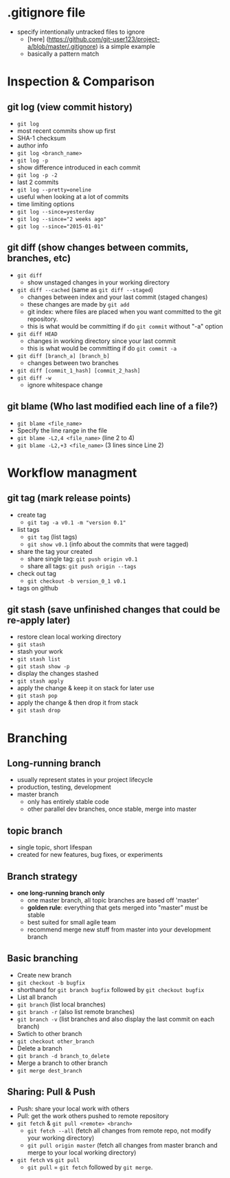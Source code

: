 # .gitignore file
 + specify intentionally untracked files to ignore
   + [here] (https://github.com/git-user123/project-a/blob/master/.gitignore) is a simple example 
   + basically a pattern match

# Inspection & Comparison 
## git log (view commit history)
 + `git log`
  + most recent commits show up first
  + SHA-1 checksum
  + author info
 + `git log <branch_name>`
 + `git log -p`
  + show difference introduced in each commit
 + `git log -p -2` 
  + last 2 commits
 + ```git log --pretty=oneline``` 
  + useful when looking at a lot of commits
 + time limiting options
  + ```git log --since=yesterday```
  + ```git log --since="2 weeks ago"```
  + ```git log --since="2015-01-01"```

## git diff (show changes between commits, branches, etc)
 + ```git diff```
   + show unstaged changes in your working directory
 + ```git diff --cached```  (same as ```git diff --staged```)
   + changes between index and your last commit (staged changes)
   + these changes are made by ```git add```
   + git index: where files are placed when you want committed to the git repository.
   + this is what would be committing if do ```git commit``` without "-a" option
 + ```git diff HEAD```
   + changes in working directory since your last commit
   + this is what would be committing if do ```git commit -a```
 + ```git diff [branch_a] [branch_b]```
   + changes between two branches
 + ```git diff [commit_1_hash] [commit_2_hash]```
 + ```git diff -w```
   + ignore whitespace change

## git blame (Who last modified each line of a file?)
 + ```git blame <file_name>```
 + Specify the line range in the file
  + ```git blame -L2,4 <file_name>```  (line 2 to 4)
  + ```git blame -L2,+3 <file_name>``` (3 lines since Line 2)

# Workflow managment
## git tag (mark release points)
+ create tag
  + ```git tag -a v0.1 -m "version 0.1"```
+ list tags
  + ```git tag``` (list tags)
  + ```git show v0.1``` (info about the commits that were tagged)
+ share the tag your created
  + share single tag: ```git push origin v0.1```
  + share all tags: ```git push origin --tags```
+ check out tag
  + ```git checkout -b version_0_1 v0.1```
+ tags on github

## git stash (save unfinished changes that could be re-apply later)
 + restore clean local working directory
 + ```git stash```
  + stash your work
 + ```git stash list```
 + ```git stash show -p```
  + display the changes stashed
 + ```git stash apply```
  + apply the change & keep it on stack for later use
 + ```git stash pop```
  + apply the change & then drop it from stack
 + ```git stash drop```

# Branching
## Long-running branch
 + usually represent states in your project lifecycle
 + production, testing, development
 + master branch
   + only has entirely stable code
   + other parallel dev branches, once stable, merge into master

## topic branch 
 + single topic, short lifespan
 + created for new features, bug fixes, or experiments

## Branch strategy
 + **one long-running branch only**
   + one master branch, all topic branches are based off 'master'
   + **golden rule**: everything that gets merged into "master" must be stable
   + best suited for small agile team
   + recommend merge new stuff from master into your development branch

## Basic branching
 + Create new branch
  + `git checkout -b bugfix`
   + shorthand for `git branch bugfix` followed by `git checkout bugfix`
 + List all branch
  + `git branch` (list local branches) 
  + `git branch -r` (also list remote branches)
  + `git branch -v`  (list branches and also display the last commit on each branch)
 + Swtich to other branch
  + `git checkout other_branch`
 + Delete a branch
  + `git branch -d branch_to_delete`
 + Merge a branch to other branch
  + `git merge dest_branch`
 
## Sharing: Pull & Push
 + Push: share your local work with others
 + Pull: get the work others pushed to remote repository
  + `git fetch` & `git pull <remote> <branch>`
    + `git fetch --all` (fetch all changes from remote repo, not modify your working directory)
    + `git pull origin master` (fetch all changes from master branch and merge to your local working directory)
  + `git fetch` vs `git pull`
    + `git pull` = `git fetch` followed by `git merge`.
